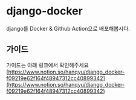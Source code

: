 # django-docker
django를 Docker & Github Action으로 배포해봅시다.


## 가이드
가이드는 아래 링크에서 확인해주세요
[https://www.notion.so/hanqyu/django_docker-f09219e62f164f48947312cc40899342](https://www.notion.so/hanqyu/django_docker-f09219e62f164f48947312cc40899342)